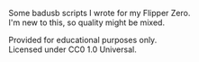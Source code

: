 Some badusb scripts I wrote for my Flipper Zero.\
I'm new to this, so quality might be mixed.

Provided for educational purposes only.\
Licensed under CC0 1.0 Universal.
